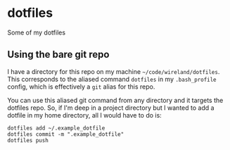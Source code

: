 # dotfiles
Some of my dotfiles 

## Using the bare git repo
I have a directory for this repo on my machine `~/code/wireland/dotfiles`. This corresponds to the aliased command `dotfiles` in my `.bash_profile` config, which is effectively a `git` alias for this repo.

You can use this aliased git command from any directory and it targets the dotfiles repo. So, if I'm deep in a project directory but I wanted to add a dotfile in my home directory, all I would have to do is:

```
dotfiles add ~/.example_dotfile
dotfiles commit -m ".example_dotfile"
dotfiles push
```
